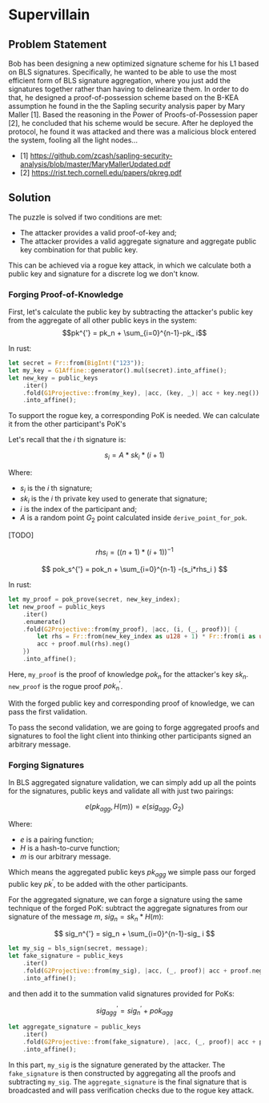 # Supervillain

## Problem Statement
Bob has been designing a new optimized signature scheme for his L1 based on BLS signatures. Specifically, he wanted to be able to use the most efficient form of BLS signature aggregation, where you just add the signatures together rather than having to delinearize them. In order to do that, he designed a proof-of-possession scheme based on the B-KEA assumption he found in the the Sapling security analysis paper by Mary Maller [1]. Based the reasoning in the Power of Proofs-of-Possession paper [2], he concluded that his scheme would be secure. After he deployed the protocol, he found it was attacked and there was a malicious block entered the system, fooling all the light nodes...

- [1] https://github.com/zcash/sapling-security-analysis/blob/master/MaryMallerUpdated.pdf
- [2] https://rist.tech.cornell.edu/papers/pkreg.pdf

## Solution

The puzzle is solved if two conditions are met:

- The attacker provides a valid proof-of-key and;
- The attacker provides a valid aggregate signature and aggregate public key combination for that public key.

This can be achieved via a rogue key attack, in which we calculate both a public key and signature for a discrete log we don't know.

### Forging Proof-of-Knowledge

First, let's calculate the public key by subtracting the attacker's public key from the aggregate of all other public keys in the system:
$$pk^{'} = pk_n + \sum_{i=0}^{n-1}-pk_ i$$

In rust:

```rust
let secret = Fr::from(BigInt!("123"));
let my_key = G1Affine::generator().mul(secret).into_affine();
let new_key = public_keys
    .iter()
    .fold(G1Projective::from(my_key), |acc, (key, _)| acc + key.neg())
    .into_affine();
```
To support the rogue key, a corresponding PoK is needed. We can calculate it from the other participant's PoK's

Let's recall that the $i$ th signature is:

```math
s_i=A*sk_i*(i+1)
```

Where:

- $s_i$  is the $i$ th signature;
- $sk_i$ is the $i$ th private key used to generate that signature;
- $i$ is the index of the participant and;
- $A$ is a random point $G_2$ point calculated inside `derive_point_for_pok`.

[TODO]

```math
rhs_i = ((n+1) * (i+1))^{-1}
```
$$
pok_s^{'} = pok_n + \sum_{i=0}^{n-1} -(s_i*rhs_i )
$$

In rust:

```rust
let my_proof = pok_prove(secret, new_key_index);
let new_proof = public_keys
    .iter()
    .enumerate()
    .fold(G2Projective::from(my_proof), |acc, (i, (_, proof))| {
        let rhs = Fr::from(new_key_index as u128 + 1) * Fr::from(i as u128 + 1).inverse().unwrap();
        acc + proof.mul(rhs).neg()
    })
    .into_affine();
```

Here, `my_proof` is the proof of knowledge $pok_n$ for the attacker's key $sk_n$. `new_proof` is the rogue proof $pok_n^{'}$.

With the forged public key and corresponding proof of knowledge, we can pass the first validation.

To pass the second validation, we are going to forge aggregated proofs and signatures to fool the light client into thinking other participants signed an arbitrary message.

### Forging Signatures

In BLS aggregated signature validation, we can simply add up all the points for the signatures, public keys and validate all with just two pairings:

$$e(pk_{agg}, H(m)) = e(sig_{agg}, G_2)$$

Where:
- $e$ is a pairing function;
- $H$ is a hash-to-curve function;
- $m$ is our arbitrary message.

Which means the aggregated public keys $pk_{agg}$ we simple pass our forged public key $pk^{'}$, to be added with the other participants.

For the aggregated signature, we can forge a signature using the same technique of the forged PoK: subtract the aggregate signatures from our signature of the message $m$,  $sig_n = sk_n * H(m)$:

$$
sig_n^{'} = sig_n + \sum_{i=0}^{n-1}-sig_ i
$$

```rust
let my_sig = bls_sign(secret, message);
let fake_signature = public_keys
    .iter()
    .fold(G2Projective::from(my_sig), |acc, (_, proof)| acc + proof.neg())
    .into_affine();
```
and then add it to the summation valid signatures provided for PoKs:

$$sig_{agg}^{'} = sig_n^{'} + pok_{agg}$$

```rust
let aggregate_signature = public_keys
    .iter()
    .fold(G2Projective::from(fake_signature), |acc, (_, proof)| acc + proof)
    .into_affine();
```

In this part, `my_sig` is the signature generated by the attacker. The `fake_signature` is then constructed by aggregating all the proofs and subtracting `my_sig`. The `aggregate_signature` is the final signature that is broadcasted and will pass verification checks due to the rogue key attack.
